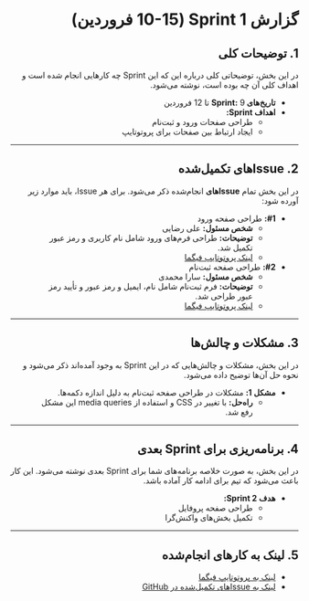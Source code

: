 <div dir="rtl" align="right">

# گزارش Sprint 1 (10-15 فروردین)

## 1. توضیحات کلی
در این بخش، توضیحاتی کلی درباره این که این Sprint چه کارهایی انجام شده است و اهداف کلی آن چه بوده است، نوشته می‌شود.

- **تاریخ‌های Sprint:** 9 تا 12 فروردین
- **اهداف Sprint:**
  - طراحی صفحات ورود و ثبت‌نام
  - ایجاد ارتباط بین صفحات برای پروتوتایپ

---

## 2. Issue‌های تکمیل‌شده
در این بخش تمام **Issue‌های** انجام‌شده ذکر می‌شود. برای هر Issue، باید موارد زیر آورده شود:

<ul dir="rtl">
  <li><strong>#1:</strong> طراحی صفحه ورود
    <ul>
      <li><strong>شخص مسئول:</strong> علی رضایی</li>
      <li><strong>توضیحات:</strong> طراحی فرم‌های ورود شامل نام کاربری و رمز عبور تکمیل شد.</li>
      <li><a href="https://www.figma.com/file/xyz">لینک پروتوتایپ فیگما</a></li>
    </ul>
  </li>

  <li><strong>#2:</strong> طراحی صفحه ثبت‌نام
    <ul>
      <li><strong>شخص مسئول:</strong> سارا محمدی</li>
      <li><strong>توضیحات:</strong> فرم ثبت‌نام شامل نام، ایمیل و رمز عبور و تأیید رمز عبور طراحی شد.</li>
      <li><a href="https://www.figma.com/file/abc">لینک پروتوتایپ فیگما</a></li>
    </ul>
  </li>
</ul>

---

## 3. مشکلات و چالش‌ها
در این بخش، مشکلات و چالش‌هایی که در این Sprint به وجود آمده‌اند ذکر می‌شود و نحوه حل آن‌ها توضیح داده می‌شود.

- **مشکل 1:** مشکلات در طراحی صفحه ثبت‌نام به دلیل اندازه دکمه‌ها.
  - **راه‌حل:** با تغییر در CSS و استفاده از media queries این مشکل رفع شد.

---

## 4. برنامه‌ریزی برای Sprint بعدی
در این بخش، به صورت خلاصه برنامه‌های شما برای Sprint بعدی نوشته می‌شود. این کار باعث می‌شود که تیم برای ادامه کار آماده باشد.

- **هدف Sprint 2:**
  - طراحی صفحه پروفایل
  - تکمیل بخش‌های واکنش‌گرا

---

## 5. لینک به کارهای انجام‌شده
- [لینک به پروتوتایپ فیگما](https://www.figma.com/file/xyz)
- [لینک به Issue‌های تکمیل‌شده در GitHub](https://github.com/username/repository/issues)

</div>

